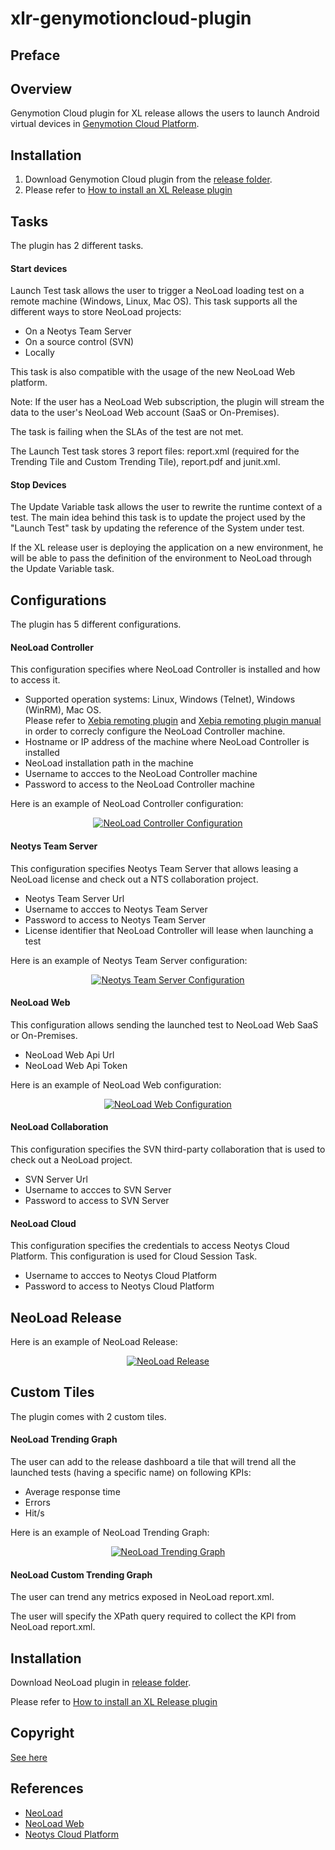 # xlr-genymotioncloud-plugin

## Preface

## Overview
Genymotion Cloud plugin for XL release allows the users to launch Android virtual devices in <a href="https://www.genymotion.com/cloud/">Genymotion Cloud Platform</a>.

## Installation

1. Download Genymotion Cloud plugin from the [release folder](../../releases).
2. Please refer to [How to install an XL Release plugin](https://docs.xebialabs.com/xl-release/how-to/install-or-remove-xl-release-plugins.html)

## Tasks
The plugin has 2 different tasks.
#### Start devices
Launch Test task allows the user to trigger a NeoLoad loading test on a remote machine (Windows, Linux, Mac OS). This task supports all the different ways to store NeoLoad projects:
<ul>
    <li>On a Neotys Team Server</li>
    <li>On a source control (SVN)</li>
    <li>Locally</li>
</ul>
This task is also compatible with the usage of the new NeoLoad Web platform.

Note: If the user has a NeoLoad Web subscription, the plugin will stream the data to the user's NeoLoad Web account (SaaS or On-Premises).

The task is failing when the SLAs of the test are not met.

The Launch Test task stores 3 report files: report.xml (required for the Trending Tile and Custom Trending Tile), report.pdf and junit.xml.

#### Stop Devices
The Update Variable task allows the user to rewrite the runtime context of a test. The main idea behind this task is to update the project used by the "Launch Test" task by updating the reference of the System under test.

If the XL release user is deploying the application on a new environment, he will be able to pass the definition of the environment to NeoLoad through the Update Variable task.

## Configurations
The plugin has 5 different configurations.

#### NeoLoad Controller
This configuration specifies where NeoLoad Controller is installed and how to access it.</p>
<ul>
    <li>Supported operation systems: Linux, Windows (Telnet), Windows (WinRM), Mac OS.<br>
        Please refer to <a href="https://docs.xebialabs.com/xl-platform/concept/remoting-plugin.html">Xebia remoting plugin</a> and <a href="https://docs.xebialabs.com/xl-deploy/4.5.x/remotingPluginManual.html">Xebia remoting plugin manual</a> in order to correcly configure the NeoLoad Controller machine.</li>
    <li>Hostname or IP address of the machine where NeoLoad Controller is installed</li>
    <li>NeoLoad installation path in the machine</li>
    <li>Username to accces to the NeoLoad Controller machine</li>
    <li>Password to access to the NeoLoad Controller machine</li>
</ul>
Here is an example of NeoLoad Controller configuration:

<p align="center"><a target="_blank" href="screenshots/NeoLoadControllerConfiguration.PNG"><img src="screenshots/NeoLoadControllerConfiguration.PNG" alt="NeoLoad Controller Configuration" style="max-width:100%;"></a></p>

#### Neotys Team Server
This configuration specifies Neotys Team Server that allows leasing a NeoLoad license and check out a NTS collaboration project.
<ul>
    <li>Neotys Team Server Url</li>
    <li>Username to accces to Neotys Team Server</li>
    <li>Password to access to Neotys Team Server</li>
    <li>License identifier that NeoLoad Controller will lease when launching a test</li>
</ul>
Here is an example of Neotys Team Server configuration:
<p align="center"><a target="_blank" href="screenshots/NeotysTeamServerConfiguration.PNG"><img src="screenshots/NeotysTeamServerConfiguration.PNG" alt="Neotys Team Server Configuration" style="max-width:100%;"></a></p>

#### NeoLoad Web
This configuration allows sending the launched test to NeoLoad Web SaaS or On-Premises.
<ul>
    <li>NeoLoad Web Api Url</li>
    <li>NeoLoad Web Api Token</li>
</ul>
Here is an example of NeoLoad Web configuration:
<p align="center"><a target="_blank" href="screenshots/NeoLoadWebConfiguration.PNG"><img src="screenshots/NeoLoadWebConfiguration.PNG" alt="NeoLoad Web Configuration" style="max-width:100%;"></a></p>

#### NeoLoad Collaboration</h4>
This configuration specifies the SVN third-party collaboration that is used to check out a NeoLoad project.
<ul>
    <li>SVN Server Url</li>
    <li>Username to accces to SVN Server</li>
    <li>Password to access to SVN Server</li>
</ul>

#### NeoLoad Cloud
This configuration specifies the credentials to access Neotys Cloud Platform. This configuration is used for Cloud Session Task.
<ul>
    <li>Username to accces to Neotys Cloud Platform</li>
    <li>Password to access to Neotys Cloud Platform</li>
</ul>

## NeoLoad Release
Here is an example of NeoLoad Release:
<p align="center"><a target="_blank" href="screenshots/NeoLoadRelease.PNG"><img src="screenshots/NeoLoadRelease.PNG" alt="NeoLoad Release" style="max-width:100%;"></a></p>


## Custom Tiles
The plugin comes with 2 custom tiles.</p>

#### NeoLoad Trending Graph
The user can add to the release dashboard a tile that will trend all the launched tests (having a specific name) on following KPIs:
<ul>
    <li>Average response time</li>
    <li>Errors</li>
    <li>Hit/s</li>
</ul>
Here is an example of NeoLoad Trending Graph:
<p align="center"><a target="_blank" href="screenshots/NeoLoadTrendingGraph.PNG"><img src="screenshots/NeoLoadTrendingGraph.PNG" alt="NeoLoad Trending Graph" style="max-width:100%;"></a></p>

#### NeoLoad Custom Trending Graph
The user can trend any metrics exposed in NeoLoad report.xml.

The user will specify the XPath query required to collect the KPI from NeoLoad report.xml.

## Installation
Download NeoLoad plugin in <a href="release">release folder</a>.

Please refer to <a href="https://docs.xebialabs.com/xl-release/how-to/install-or-remove-xl-release-plugins.html">How to install an XL Release plugin</a>

## Copyright
<a href="copyright.txt">See here</a>

## References

* <a href="https://www.neotys.com/neoload/overview">NeoLoad</a>
* <a href="https://neoload.saas.neotys.com/">NeoLoad Web</a>
* <a href="https://www.neotys.com/solutions/cloud-load-testing">Neotys Cloud Platform</a>
